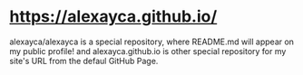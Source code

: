 # https://alexayca.github.io/

alexayca/alexayca is a special repository, where README.md will appear on my public profile!
and alexayca.github.io is other special repository for my site's URL from the defaul GitHub Page.
